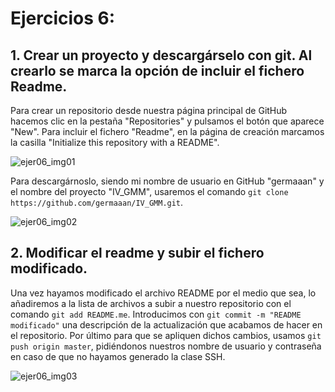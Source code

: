 # Ejercicios 6:
## 1. Crear un proyecto y descargárselo con git. Al crearlo se marca la opción de incluir el fichero Readme.

Para crear un repositorio desde nuestra página principal de GitHub hacemos clic en la pestaña "Repositories" y pulsamos el botón que aparece "New". Para incluir el fichero "Readme", en la página de creación marcamos la casilla "Initialize this repository with a README".

![ejer06_img01](https://dl.dropboxusercontent.com/s/jbx5uzydoy14hyf/ejer06_img01.png)

Para descargárnoslo, siendo mi nombre de usuario en GitHub "germaaan" y el nombre del proyecto "IV_GMM", usaremos el comando `git clone https://github.com/germaaan/IV_GMM.git`.

![ejer06_img02](https://dl.dropboxusercontent.com/s/hd9ss1gz23e015m/ejer06_img02.png)

## 2. Modificar el readme y subir el fichero modificado.

Una vez hayamos modificado el archivo README por el medio que sea, lo añadiremos a la lista de archivos a subir a nuestro repositorio con el comando `git add README.me`. Introducimos con `git commit -m "README modificado"` una descripción de la actualización que acabamos de hacer en el repositorio. Por último para que se apliquen dichos cambios, usamos `git push origin master`, pidiéndonos nuestros nombre de usuario y contraseña en caso de que no hayamos generado la clase SSH.

![ejer06_img03](https://dl.dropboxusercontent.com/s/ts3xw9ancknn7xs/ejer06_img03.png)
